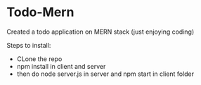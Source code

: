 # Todo-Mern
Created a todo application on MERN stack (just enjoying coding)

Steps to install:
  - CLone the repo
  - npm install in client and server
  - then do node server.js in server and npm start in client folder
  
